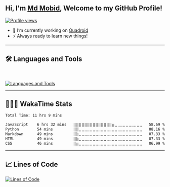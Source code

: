 ## Hi, I'm [Md Mobid](https://github.com/MdMobid), Welcome to my GitHub Profile!

[![Profile views](https://komarev.com/ghpvc/?username=MdMobid&label=Profile%20views&style=for-the-badge)](https://github.com/MdMobid)
- 💫 I’m currently working on [Quadroid](https://github.com/MdMobid/Quadroid)
- ⚡ Always ready to learn new things!

---

## 🛠️ Languages and Tools
</br>

[![Languages and Tools](https://skillicons.dev/icons?i=py,js,mysql,vscode,github,firebase,cloudflare,workers,nodejs,blender,html,css,md&perline=10)](https://github.com/MdMobid)

---

## 👨🏻‍💻 WakaTime Stats

<!--START_SECTION:waka-->

```txt
Total Time: 11 hrs 9 mins

JavaScript    6 hrs 32 mins   ⣿⣿⣿⣿⣿⣿⣿⣿⣿⣿⣿⣿⣿⣿⣶⣀⣀⣀⣀⣀⣀⣀⣀⣀⣀   58.69 %
Python        54 mins         ⣿⣿⣀⣀⣀⣀⣀⣀⣀⣀⣀⣀⣀⣀⣀⣀⣀⣀⣀⣀⣀⣀⣀⣀⣀   08.16 %
Markdown      49 mins         ⣿⣷⣀⣀⣀⣀⣀⣀⣀⣀⣀⣀⣀⣀⣀⣀⣀⣀⣀⣀⣀⣀⣀⣀⣀   07.33 %
HTML          49 mins         ⣿⣷⣀⣀⣀⣀⣀⣀⣀⣀⣀⣀⣀⣀⣀⣀⣀⣀⣀⣀⣀⣀⣀⣀⣀   07.33 %
CSS           46 mins         ⣿⣶⣀⣀⣀⣀⣀⣀⣀⣀⣀⣀⣀⣀⣀⣀⣀⣀⣀⣀⣀⣀⣀⣀⣀   06.99 %
```

<!--END_SECTION:waka-->

---

## 📈 Lines of Code
[![Lines of Code](https://api.githubtrends.io/user/svg/MdMobid/langs?time_range=all_time&include_private=True&loc_metric=changed&theme=dark)](https://github.com/MdMobid)

